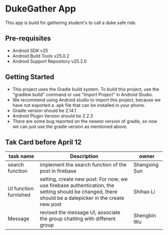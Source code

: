 DukeGather App
===================================
This app is build for gathering student's to call a duke safe ride.

Pre-requisites
--------------
- Android SDK v25
- Android Build Tools v25.0.2
- Android Support Repository v25.2.0

Getting Started
---------------
- This project uses the Gradle build system. To build this project, use the "gradlew build" command or use "Import Project" in Android Studio. 
- We recommend using Android studio to import this project, because we have not exported a .apk file that can be installed in your phone.
- Gradle version should be 2.14.1
- Android Plugin Version should be 2.2.3
- There are some bug reported on the newest version of gradle, so now we can just use the gradle version as mentioned above. 

Tak Card before April 12
------------------------

| task name                         | Description                                                                                                                                                              | owner                     |
|-----------------------------------|--------------------------------------------------------------------------------------------------------------------------------------------------------------------------|---------------------------|
| search function                   | implement the search function of the post in firebase | Shangxing Sun   |
| UI function furnished             | setting, create new post: For now, we use firebase authentication, the setting should be changed, there should be a datepicker in the create new post|Shihao Li|
| Message  | revised the message UI, associate the group chatting with different group| Shengbin Wu|
